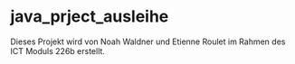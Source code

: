 # java_prject_ausleihe

Dieses Projekt wird von Noah Waldner und Etienne Roulet im Rahmen des ICT Moduls 226b erstellt.
